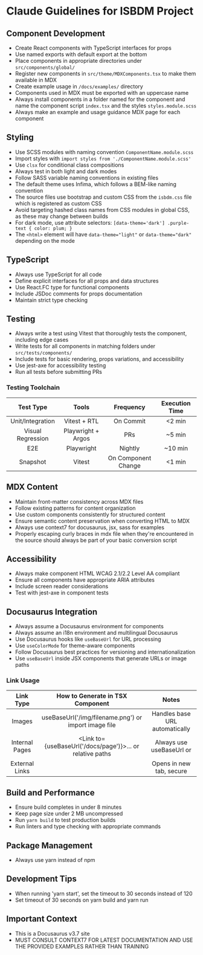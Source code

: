 # Claude Guidelines for ISBDM Project

## Component Development
- Create React components with TypeScript interfaces for props
- Use named exports with default export at the bottom
- Place components in appropriate directories under `src/components/global/`
- Register new components in `src/theme/MDXComponents.tsx` to make them available in MDX 
- Create example usage in `/docs/examples/` directory
- Components used in MDX must be exported with an uppercase name
- Always install components in a folder named for the component and name the component script `index.tsx` and the styles `styles.module.scss`
- Always make an example and usage guidance MDX page for each component

## Styling
- Use SCSS modules with naming convention `ComponentName.module.scss`
- Import styles with `import styles from './ComponentName.module.scss'`
- Use `clsx` for conditional class compositions
- Always test in both light and dark modes
- Follow SASS variable naming conventions in existing files
- The default theme uses Infima, which follows a BEM-like naming convention
- The source files use bootstrap and custom CSS from the `isbdm.css` file which is registered as custom CSS
- Avoid targeting hashed class names from CSS modules in global CSS, as these may change between builds
- For dark mode, use attribute selectors: `[data-theme='dark'] .purple-text { color: plum; }`
- The `<html>` element will have `data-theme="light"` or `data-theme="dark"` depending on the mode

## TypeScript
- Always use TypeScript for all code
- Define explicit interfaces for all props and data structures
- Use React.FC<PropsInterface> type for functional components
- Include JSDoc comments for props documentation
- Maintain strict type checking

## Testing
- Always write a test using Vitest that thoroughly tests the component, including edge cases
- Write tests for all components in matching folders under `src/tests/components/`
- Include tests for basic rendering, props variations, and accessibility
- Use jest-axe for accessibility testing
- Run all tests before submitting PRs

### Testing Toolchain
| Test Type | Tools | Frequency | Execution Time |
|:-:|:-:|:-:|:-:|
| Unit/Integration | Vitest + RTL | On Commit | <2 min |
| Visual Regression | Playwright + Argos | PRs | ~5 min |
| E2E | Playwright | Nightly | ~10 min |
| Snapshot | Vitest | On Component Change | <1 min |

## MDX Content
- Maintain front-matter consistency across MDX files
- Follow existing patterns for content organization
- Use custom components consistently for structured content
- Ensure semantic content preservation when converting HTML to MDX
- Always use context7 for docusaurus, jsx, sass for examples
- Properly escaping curly braces in mdx file when they're encountered in the source should always be part of your basic conversion script

## Accessibility
- Always make component HTML WCAG 2.1/2.2 Level AA compliant
- Ensure all components have appropriate ARIA attributes
- Include screen reader considerations
- Test with jest-axe in component tests

## Docusaurus Integration
- Always assume a Docusaurus environment for components
- Always assume an i18n environment and multilingual Docusaurus
- Use Docusaurus hooks like `useBaseUrl` for URL processing
- Use `useColorMode` for theme-aware components
- Follow Docusaurus best practices for versioning and internationalization
- Use `useBaseUrl` inside JSX components that generate URLs or image paths

### Link Usage
| Link Type | How to Generate in TSX Component | Notes |
|:-:|:-:|:-:|
| Images | useBaseUrl('/img/filename.png') or import image file | Handles base URL automatically |
| Internal Pages | <Link to={useBaseUrl('/docs/page')}>...</Link> or relative paths | Always use useBaseUrl or <Link /> |
| External Links | <Link to="https://..." target="_blank" rel="noopener noreferrer"> | Opens in new tab, secure |

## Build and Performance
- Ensure build completes in under 8 minutes
- Keep page size under 2 MB uncompressed
- Run `yarn build` to test production builds
- Run linters and type checking with appropriate commands

## Package Management
- Always use yarn instead of npm

## Development Tips
- When running 'yarn start', set the timeout to 30 seconds instead of 120
- Set timeout of 30 seconds on yarn build and yarn run

## Important Context
- This is a Docusaurus v3.7 site
- MUST CONSULT CONTEXT7 FOR LATEST DOCUMENTATION AND USE THE PROVIDED EXAMPLES RATHER THAN TRAINING